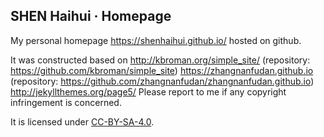 ## SHEN Haihui · Homepage

My personal homepage https://shenhaihui.github.io/ hosted on github.

It was constructed based on
http://kbroman.org/simple_site/ (repository: https://github.com/kbroman/simple_site)
https://zhangnanfudan.github.io (repository: https://github.com/zhangnanfudan/zhangnanfudan.github.io)
http://jekyllthemes.org/page5/
Please report to me if any copyright infringement is concerned.

It is licensed under [CC-BY-SA-4.0](https://creativecommons.org/licenses/by-sa/4.0/deed.en).
